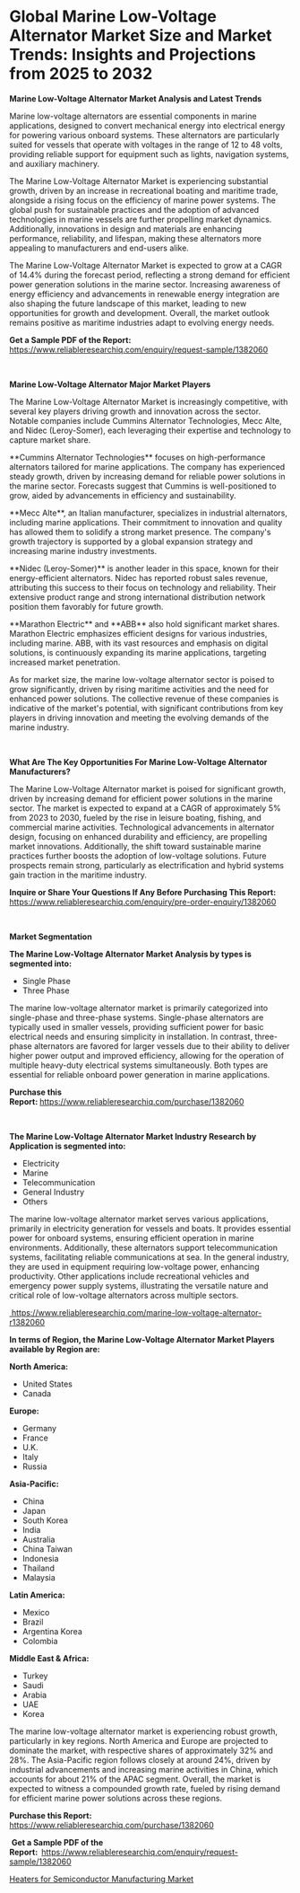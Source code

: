 <p><h1>Global Marine Low-Voltage Alternator Market Size and Market Trends: Insights and Projections from 2025 to 2032</h1></p><p><strong>Marine Low-Voltage Alternator Market Analysis and Latest Trends</strong></p>
<p><p>Marine low-voltage alternators are essential components in marine applications, designed to convert mechanical energy into electrical energy for powering various onboard systems. These alternators are particularly suited for vessels that operate with voltages in the range of 12 to 48 volts, providing reliable support for equipment such as lights, navigation systems, and auxiliary machinery.</p><p>The Marine Low-Voltage Alternator Market is experiencing substantial growth, driven by an increase in recreational boating and maritime trade, alongside a rising focus on the efficiency of marine power systems. The global push for sustainable practices and the adoption of advanced technologies in marine vessels are further propelling market dynamics. Additionally, innovations in design and materials are enhancing performance, reliability, and lifespan, making these alternators more appealing to manufacturers and end-users alike.</p><p>The Marine Low-Voltage Alternator Market is expected to grow at a CAGR of 14.4% during the forecast period, reflecting a strong demand for efficient power generation solutions in the marine sector. Increasing awareness of energy efficiency and advancements in renewable energy integration are also shaping the future landscape of this market, leading to new opportunities for growth and development. Overall, the market outlook remains positive as maritime industries adapt to evolving energy needs.</p></p>
<p><strong>Get a Sample PDF of the Report:&nbsp;</strong> <a href="https://www.reliableresearchiq.com/enquiry/request-sample/1382060?utm_campaign=2215&utm_medium=2&utm_source=Github&utm_content=ia&utm_term=24022025&utm_id=marine-low-voltage-alternator">https://www.reliableresearchiq.com/enquiry/request-sample/1382060</a></p>
<p>&nbsp;</p>
<p><strong>Marine Low-Voltage Alternator Major Market Players</strong></p>
<p><p>The Marine Low-Voltage Alternator Market is increasingly competitive, with several key players driving growth and innovation across the sector. Notable companies include Cummins Alternator Technologies, Mecc Alte, and Nidec (Leroy-Somer), each leveraging their expertise and technology to capture market share.</p><p>**Cummins Alternator Technologies** focuses on high-performance alternators tailored for marine applications. The company has experienced steady growth, driven by increasing demand for reliable power solutions in the marine sector. Forecasts suggest that Cummins is well-positioned to grow, aided by advancements in efficiency and sustainability.</p><p>**Mecc Alte**, an Italian manufacturer, specializes in industrial alternators, including marine applications. Their commitment to innovation and quality has allowed them to solidify a strong market presence. The company's growth trajectory is supported by a global expansion strategy and increasing marine industry investments.</p><p>**Nidec (Leroy-Somer)** is another leader in this space, known for their energy-efficient alternators. Nidec has reported robust sales revenue, attributing this success to their focus on technology and reliability. Their extensive product range and strong international distribution network position them favorably for future growth.</p><p>**Marathon Electric** and **ABB** also hold significant market shares. Marathon Electric emphasizes efficient designs for various industries, including marine. ABB, with its vast resources and emphasis on digital solutions, is continuously expanding its marine applications, targeting increased market penetration.</p><p>As for market size, the marine low-voltage alternator sector is poised to grow significantly, driven by rising maritime activities and the need for enhanced power solutions. The collective revenue of these companies is indicative of the market's potential, with significant contributions from key players in driving innovation and meeting the evolving demands of the marine industry.</p></p>
<p>&nbsp;</p>
<p><strong>What Are The Key Opportunities For Marine Low-Voltage Alternator Manufacturers?</strong></p>
<p><p>The Marine Low-Voltage Alternator market is poised for significant growth, driven by increasing demand for efficient power solutions in the marine sector. The market is expected to expand at a CAGR of approximately 5% from 2023 to 2030, fueled by the rise in leisure boating, fishing, and commercial marine activities. Technological advancements in alternator design, focusing on enhanced durability and efficiency, are propelling market innovations. Additionally, the shift toward sustainable marine practices further boosts the adoption of low-voltage solutions. Future prospects remain strong, particularly as electrification and hybrid systems gain traction in the maritime industry.</p></p>
<p><strong>Inquire or Share Your Questions If Any Before Purchasing This Report:</strong> <a href="https://www.reliableresearchiq.com/enquiry/pre-order-enquiry/1382060?utm_campaign=2215&utm_medium=2&utm_source=Github&utm_content=ia&utm_term=24022025&utm_id=marine-low-voltage-alternator">https://www.reliableresearchiq.com/enquiry/pre-order-enquiry/1382060</a></p>
<p>&nbsp;</p>
<p><strong>Market Segmentation</strong></p>
<p><strong>The Marine Low-Voltage Alternator Market Analysis by types is segmented into:</strong></p>
<p><ul><li>Single Phase</li><li>Three Phase</li></ul></p>
<p><p>The marine low-voltage alternator market is primarily categorized into single-phase and three-phase systems. Single-phase alternators are typically used in smaller vessels, providing sufficient power for basic electrical needs and ensuring simplicity in installation. In contrast, three-phase alternators are favored for larger vessels due to their ability to deliver higher power output and improved efficiency, allowing for the operation of multiple heavy-duty electrical systems simultaneously. Both types are essential for reliable onboard power generation in marine applications.</p></p>
<p><strong>Purchase this Report:&nbsp;</strong><a href="https://www.reliableresearchiq.com/purchase/1382060?utm_campaign=2215&utm_medium=2&utm_source=Github&utm_content=ia&utm_term=24022025&utm_id=marine-low-voltage-alternator">https://www.reliableresearchiq.com/purchase/1382060</a></p>
<p>&nbsp;</p>
<p><strong>The Marine Low-Voltage Alternator Market Industry Research by Application is segmented into:</strong></p>
<p><ul><li>Electricity</li><li>Marine</li><li>Telecommunication</li><li>General Industry</li><li>Others</li></ul></p>
<p><p>The marine low-voltage alternator market serves various applications, primarily in electricity generation for vessels and boats. It provides essential power for onboard systems, ensuring efficient operation in marine environments. Additionally, these alternators support telecommunication systems, facilitating reliable communications at sea. In the general industry, they are used in equipment requiring low-voltage power, enhancing productivity. Other applications include recreational vehicles and emergency power supply systems, illustrating the versatile nature and critical role of low-voltage alternators across multiple sectors.</p></p>
<p><a href="https://www.reliableresearchiq.com/marine-low-voltage-alternator-r1382060?utm_campaign=2215&utm_medium=2&utm_source=Github&utm_content=ia&utm_term=24022025&utm_id=marine-low-voltage-alternator">&nbsp;https://www.reliableresearchiq.com/marine-low-voltage-alternator-r1382060</a></p>
<p><strong>In terms of Region, the Marine Low-Voltage Alternator Market Players available by Region are:</strong></p>
<p>
    <p> <strong> North America: </strong>
        <ul>
            <li>United States</li>
            <li>Canada</li>
        </ul>
        </p> 
    <p> <strong> Europe: </strong>
        <ul>
            <li>Germany</li>
            <li>France</li>
            <li>U.K.</li>
            <li>Italy</li>
            <li>Russia</li>
        </ul>
        </p> 
    <p> <strong> Asia-Pacific: </strong>
        <ul>
            <li>China</li>
            <li>Japan</li>
            <li>South Korea</li>
            <li>India</li>
            <li>Australia</li>
            <li>China Taiwan</li>
            <li>Indonesia</li>
            <li>Thailand</li>
            <li>Malaysia</li>
        </ul>
        </p> 
    <p> <strong> Latin America: </strong>
        <ul>
            <li>Mexico</li>
            <li>Brazil</li>
            <li>Argentina Korea</li>
            <li>Colombia</li>
        </ul>
        </p> 
    <p> <strong> Middle East & Africa: </strong>
        <ul>
            <li>Turkey</li>
            <li>Saudi</li>
            <li>Arabia</li>
            <li>UAE</li>
            <li>Korea</li>
        </ul>
    </p>
    </p>
<p><p>The marine low-voltage alternator market is experiencing robust growth, particularly in key regions. North America and Europe are projected to dominate the market, with respective shares of approximately 32% and 28%. The Asia-Pacific region follows closely at around 24%, driven by industrial advancements and increasing marine activities in China, which accounts for about 21% of the APAC segment. Overall, the market is expected to witness a compounded growth rate, fueled by rising demand for efficient marine power solutions across these regions.</p></p>
<p><strong>Purchase this Report: </strong><a href="https://www.reliableresearchiq.com/purchase/1382060?utm_campaign=2215&utm_medium=2&utm_source=Github&utm_content=ia&utm_term=24022025&utm_id=marine-low-voltage-alternator">https://www.reliableresearchiq.com/purchase/1382060</a></p>
<p>&nbsp;<strong>Get a Sample PDF of the Report:&nbsp;&nbsp;</strong><a href="https://www.reliableresearchiq.com/enquiry/request-sample/1382060?utm_campaign=2215&utm_medium=2&utm_source=Github&utm_content=ia&utm_term=24022025&utm_id=marine-low-voltage-alternator">https://www.reliableresearchiq.com/enquiry/request-sample/1382060</a></p>
<p><strong></strong></p>
<p><p><a href="https://github.com/SanjidaMahmud54/Market-Research-Report-List-1/blob/main/heaters-for-semiconductor-manufacturing-market.md?utm_campaign=2215&utm_medium=2&utm_source=Github&utm_content=ia&utm_term=24022025&utm_id=marine-low-voltage-alternator">Heaters for Semiconductor Manufacturing Market</a></p></p>